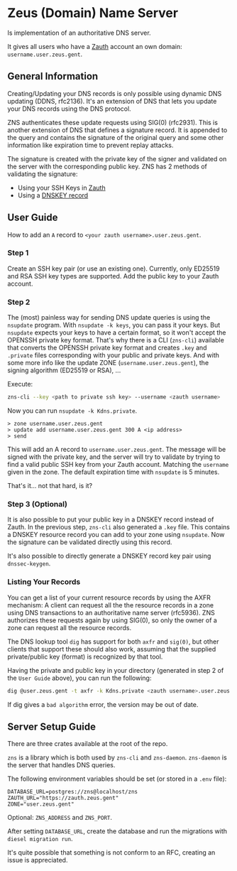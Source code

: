# Zeus (Domain) Name Server

Is implementation of an authoritative DNS server.

It gives all users who have a [Zauth](https://zauth.zeus.gent) account an own domain: `username.user.zeus.gent`.

## General Information

Creating/Updating your DNS records is only possible using dynamic DNS updating (DDNS, rfc2136). 
It's an extension of DNS that lets you update your DNS records using the DNS protocol.

ZNS authenticates these update requests using SIG(0) (rfc2931). 
This is another extension of DNS that defines a signature record. It is appended to the query and contains the signature of the original query and 
some other information like expiration time to prevent replay attacks.

The signature is created with the private key of the signer and validated on the server with the corresponding public key.
ZNS has 2 methods of validating the signature:
- Using your SSH Keys in [Zauth](https://zauth.zeus.gent) 
- Using a [DNSKEY record](https://datatracker.ietf.org/doc/html/rfc4034#section-2)


## User Guide

How to add an `A` record to `<your zauth username>.user.zeus.gent`.

### Step 1

Create an SSH key pair (or use an existing one). Currently, only ED25519 and RSA SSH key types are supported.
Add the public key to your Zauth account.

### Step 2

The (most) painless way for sending DNS update queries is using the `nsupdate` program.
With `nsupdate -k keys`, you can pass it your keys. But `nsupdate` expects your keys to have a certain format, so it won't accept the OPENSSH private key format.
That's why there is a CLI (`zns-cli`) available that converts the OPENSSH private key format and creates `.key` and `.private` files corresponding with your public and private keys.
And with some more info like the update ZONE (`username.user.zeus.gent`), the signing algorithm (ED25519 or RSA), ...

Execute:

```sh
zns-cli --key <path to private ssh key> --username <zauth username>
```

Now you can run `nsupdate -k Kdns.private`.

```
> zone username.user.zeus.gent
> update add username.user.zeus.gent 300 A <ip address>
> send
```

This will add an A record to `username.user.zeus.gent`. 
The message will be signed with the private key, and the server will try to validate by trying to find a valid public SSH key from your Zauth account. Matching the `username` given in the zone.
The default expiration time with `nsupdate` is 5 minutes.

That's it... not that hard, is it?

### Step 3 (Optional)

It is also possible to put your public key in a DNSKEY record instead of Zauth. In the previous step, `zns-cli` also generated a `.key` file. 
This contains a DNSKEY resource record you can add to your zone using `nsupdate`. Now the signature can be validated directly using this record.

It's also possible to directly generate a DNSKEY record key pair using `dnssec-keygen`.

### Listing Your Records

You can get a list of your current resource records by using the AXFR mechanism: A client can request all the the resource records in a zone using DNS transactions to an authoritative name server (rfc5936).
ZNS authorizes these requests again by using SIG(0), so only the owner of a zone can request all the resource records.

The DNS lookup tool `dig` has support for both `axfr` and `sig(0)`, but other clients that support these should also work, assuming that the supplied private/public key (format) is recognized by that tool.

Having the private and public key in your directory (generated in step 2 of the `User Guide` above), you can run the following:

```sh
dig @user.zeus.gent -t axfr -k Kdns.private <zauth username>.user.zeus.gent
```

If dig gives a `bad algorithm` error, the version may be out of date. 

## Server Setup Guide

There are three crates available at the root of the repo.

`zns` is a library which is both used by `zns-cli` and `zns-daemon`.
`zns-daemon` is the server that handles DNS queries.

The following environment variables should be set (or stored in a `.env` file):
```
DATABASE_URL=postgres://zns@localhost/zns
ZAUTH_URL="https://zauth.zeus.gent"
ZONE="user.zeus.gent"
```

Optional: `ZNS_ADDRESS` and `ZNS_PORT`.

After setting `DATABASE_URL`, create the database and run the migrations with `diesel migration run`.

It's quite possible that something is not conform to an RFC, creating an issue is appreciated.
